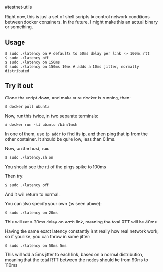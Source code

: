 #testnet-utils

Right now, this is just a set of shell scripts to control network conditions
between docker containers. In the future, I might make this an actual binary
or something.

## Usage
```
$ sudo ./latency on # defaults to 50ms delay per link -> 100ms rtt
$ sudo ./latency off
$ sudo ./latency on 150ms
$ sudo ./latency on 150ms 10ms # adds a 10ms jitter, normally distributed
```

## Try it out
Clone the script down, and make sure docker is running, then:
```
$ docker pull ubuntu
```

Now, run this twice, in two separate terminals:
```
$ docker run -ti ubuntu /bin/bash
```

In one of them, use `ip addr` to find its ip, and then ping that ip from the
other container. It should be quite low, less than 0.1ms.

Now, on the host, run:
```
$ sudo ./latency.sh on
```

You should see the rtt of the pings spike to 100ms

Then try:
```
$ sudo ./latency off
```

And it will return to normal.

You can also specify your own (as seen above):
```
$ sudo ./latency on 20ms
```
This will set a 20ms delay on *each* link, meaning the total RTT will be 40ms.

Having the same exact latency constantly isnt really how real network work, so
if you like, you can throw in some jitter:
```
$ sudo ./latency on 50ms 5ms
```

This will add a 5ms jitter to each link, based on a normal distribution, meaning
that the total RTT between the nodes should be from 90ms to 110ms

